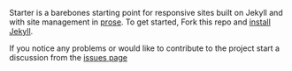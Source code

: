Starter is a barebones starting point for responsive sites built on Jekyll and with
site management in [prose](http://prose.io). To get started, Fork this repo and 
[install Jekyll](http://jekyllrb.com/docs/installation).

If you notice any problems or would like to contribute to the project start a 
discussion from the [issues page](https://github.com/prose/starter/issues)

